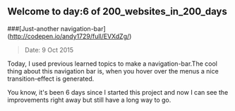 ## Welcome to day:6 of 200_websites_in_200_days
###[Just-another navigation-bar] (http://codepen.io/andy1729/full/EVXdZg/)
> Date: 9 Oct 2015

  Today, I used previous learned topics to make a navigation-bar.The cool thing about this navigation bar is, when you hover over the menus a nice transition-effect is generated.
 
 You know, it's been 6 days since I started this project and now I can see the improvements right away but still have a long way to go.
